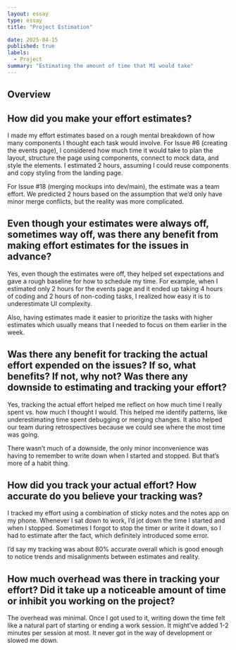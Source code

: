 ```yaml
---
layout: essay
type: essay
title: "Project Estimation"

date: 2025-04-15
published: true
labels:
  - Project 
summary: "Estimating the amount of time that M1 would take"
---
```



## Overview

## How did you make your effort estimates?

I made my effort estimates based on a rough mental breakdown of how many components I thought each task would involve. For Issue #6 (creating the events page), I considered how much time it would take to plan the layout, structure the page using components, connect to mock data, and style the elements. I estimated 2 hours, assuming I could reuse components and copy styling from the landing page.

For Issue #18 (merging mockups into dev/main), the estimate was a team effort. We predicted 2 hours based on the assumption that we’d only have minor merge conflicts, but the reality was more complicated.

## Even though your estimates were always off, sometimes way off, was there any benefit from making effort estimates for the issues in advance?
Yes, even though the estimates were off, they helped set expectations and gave a rough baseline for how to schedule my time. For example, when I estimated only 2 hours for the events page and it ended up taking 4 hours of coding and 2 hours of non-coding tasks, I realized how easy it is to underestimate UI complexity.

Also, having estimates made it easier to prioritize the tasks with higher estimates which usually means that I needed to focus on them earlier in the week.

## Was there any benefit for tracking the actual effort expended on the issues? If so, what benefits? If not, why not? Was there any downside to estimating and tracking your effort?
Yes, tracking the actual effort helped me reflect on how much time I really spent vs. how much I thought I would. This helped me identify patterns, like underestimating time spent debugging or merging changes. It also helped our team during retrospectives because we could see where the most time was going.

There wasn’t much of a downside, the only minor inconvenience was having to remember to write down when I started and stopped. But that’s more of a habit thing.

## How did you track your actual effort? How accurate do you believe your tracking was?
I tracked my effort using a combination of sticky notes and the notes app on my phone. Whenever I sat down to work, I’d jot down the time I started and when I stopped. Sometimes I forgot to stop the timer or write it down, so I had to estimate after the fact, which definitely introduced some error.

I’d say my tracking was about 80% accurate overall which is good enough to notice trends and misalignments between estimates and reality.

## How much overhead was there in tracking your effort? Did it take up a noticeable amount of time or inhibit you working on the project?
The overhead was minimal. Once I got used to it, writing down the time felt like a natural part of starting or ending a work session. It might’ve added 1-2 minutes per session at most. It never got in the way of development or slowed me down.
